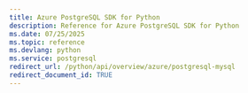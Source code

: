 ```yaml
---
title: Azure PostgreSQL SDK for Python
description: Reference for Azure PostgreSQL SDK for Python
ms.date: 07/25/2025
ms.topic: reference
ms.devlang: python
ms.service: postgresql
redirect_url: /python/api/overview/azure/postgresql-mysql
redirect_document_id: TRUE
---
```


